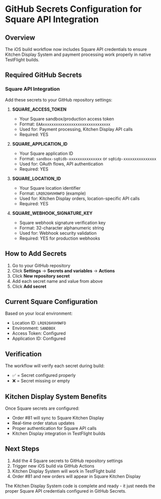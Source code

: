 # GitHub Secrets Configuration for Square API Integration

## Overview
The iOS build workflow now includes Square API credentials to ensure Kitchen Display System and payment processing work properly in native TestFlight builds.

## Required GitHub Secrets

### Square API Integration
Add these secrets to your GitHub repository settings:

1. **SQUARE_ACCESS_TOKEN**
   - Your Square sandbox/production access token
   - Format: `EAAxxxxxxxxxxxxxxxxxxxxxxxxxxxxxxx`
   - Used for: Payment processing, Kitchen Display API calls
   - Required: YES

2. **SQUARE_APPLICATION_ID**  
   - Your Square application ID
   - Format: `sandbox-sq0idb-xxxxxxxxxxxxxxx` or `sq0idp-xxxxxxxxxxxxxxx`
   - Used for: OAuth flows, API authentication
   - Required: YES

3. **SQUARE_LOCATION_ID**
   - Your Square location identifier
   - Format: `LRQ926HVH9WFD` (example)
   - Used for: Kitchen Display orders, location-specific API calls
   - Required: YES

4. **SQUARE_WEBHOOK_SIGNATURE_KEY**
   - Square webhook signature verification key
   - Format: 32-character alphanumeric string
   - Used for: Webhook security validation
   - Required: YES for production webhooks

## How to Add Secrets

1. Go to your GitHub repository
2. Click **Settings** → **Secrets and variables** → **Actions**
3. Click **New repository secret**
4. Add each secret name and value from above
5. Click **Add secret**

## Current Square Configuration
Based on your local environment:
- Location ID: `LRQ926HVH9WFD`
- Environment: `SANDBOX`
- Access Token: Configured
- Application ID: Configured

## Verification
The workflow will verify each secret during build:
- ✅ = Secret configured properly
- ❌ = Secret missing or empty

## Kitchen Display System Benefits
Once Square secrets are configured:
- Order #81 will sync to Square Kitchen Display
- Real-time order status updates
- Proper authentication for Square API calls
- Kitchen Display integration in TestFlight builds

## Next Steps
1. Add the 4 Square secrets to GitHub repository settings
2. Trigger new iOS build via GitHub Actions
3. Kitchen Display System will work in TestFlight build
4. Order #81 and new orders will appear in Square Kitchen Display

The Kitchen Display System code is complete and ready - it just needs the proper Square API credentials configured in GitHub Secrets.